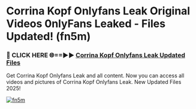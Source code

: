 # Corrina Kopf Onlyfans Leak Original Videos 0nlyFans Leaked - Files Updated! (fn5m)

<h3>🔴 CLICK HERE 🌐==►► <a href="https://tinyurl.com/brd5kh86" rel="nofollow">Corrina Kopf Onlyfans Leak Updated Files</a></h3>

Get Corrina Kopf Onlyfans Leak and all content. Now you can access all videos and pictures of Corrina Kopf Onlyfans Leak. New Updated Files 2025!

[![fn5m](https://i.imgur.com/K7sEzmb.gif)](https://tinyurl.com/brd5kh86)
